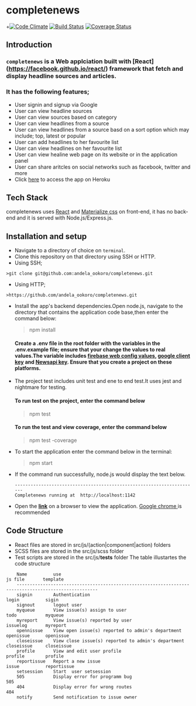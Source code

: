 # completenews
+[![Code Climate](https://codeclimate.com/github/andela-ookoro/completenews.svg)](https://codeclimate.com/github/andela-ookoro/completenews) [![Build Status](https://travis-ci.org/andela-ookoro/completenews.svg)](https://travis-ci.org/andela-ookoro/completenews)
[![Coverage Status](https://coveralls.io/repos/github/andela-ookoro/completenews/badge.svg?branch=master)](https://coveralls.io/github/andela-ookoro/completenews?branch=master)

## Introduction
### **`completenews`** is a Web applciation built with [React] (https://facebook.github.io/react/) framework that fetch and display headline sources and articles.
### It has the following features;
  * User signin and signup via Google
  * User can view headline sources
  * User can view sources based on category
  * User can view headlines from a source
  * User can view headlines from a source basd on a sort option which may include; top, latest or popular
  * User can add headlines to her favourite list
  * User can view headlines on her favourite list
  * User can view healine web page on its website or in the application panel
  * User can share aritcles on social networks such as facebook, twitter and more
*  Click [here](http://completenews.herokuapp.com/) to access the app on Heroku

## Tech Stack
completenews uses [React](https://facebook.github.io/react/) and [Materialize css](http://materializecss.com/) on front-end, it has no back-end and it is served with Node.js/Express.js.

## Installation and setup
*  Navigate to a directory of choice on `terminal`.
*  Clone this repository on that directory using SSH or HTTP.
  *  Using SSH;

    >git clone git@github.com:andela_ookoro/completenews.git

  *  Using HTTP;

    >https://github.com/andela_ookoro/completenews.git


* Install the app's backend dependencies.Open node.js, navigate to the directory that contains the application code base,then enter the command below:
   >npm install
   #### Create a .env file in the root folder with the variables in the .env.example file; ensure that your change the values to real values.The variable includes [firebase web config values](console.firebase.google.com), [google client key](console.developers.google.com/) and [Newsapi key](newsapi.org). Ensure that you create a project on these platforms.
* The project test includes unit test and ene to end test.It uses jest and nightmare for testing.
  #### To run test on the project, enter the command below
  > npm test
  #### To run the test and view coverage, enter the command below
  > npm test -coverage

* To start the application enter the command below in the terminal:
   >npm start
* If the command run successfully, node.js would display the text below.

  ```
  ----------------------------------------------------------------------
  Completenews running at  http://localhost:1142

  ```
* Open the  **[link](http://localhost:1142)** on a browser to view the application.
  [Google chrome ](https://www.google.com/chrome/) is recommended 

## Code Structure
* React files are stored in src/js/(action|component|action) folders
* SCSS files  are stored in the src/js/scss folder
* Test scripts are stored in the src/js/__tests__ folder
The table illustartes the code structure
```
    Name          use                                                         js file       template      
    -----------------------------------------------------------------------------------------------------
    signin        Authentication                                              login          sigin
    signout       logout user                                                 
    myqueue       View issue(s) assign to user                                todo           myqueue
    myreport      View issue(s) reported by user                              issuelog       myreport
    opennissue    View open issue(s) reported to admin's department           openissue      openissue
    closeissue    View close issue(s) reported to admin's department          closeissue     closeissue
    profile       View and edit user profile                                  profile        profile
    reportissue   Report a new issue                                          issue          reportissue
    setsession    Start  user setsession
    505           Display error for programm bug                                             505
    404           Display error for wrong routes                                             404
    notify        Send notification to issue owner
  ```



